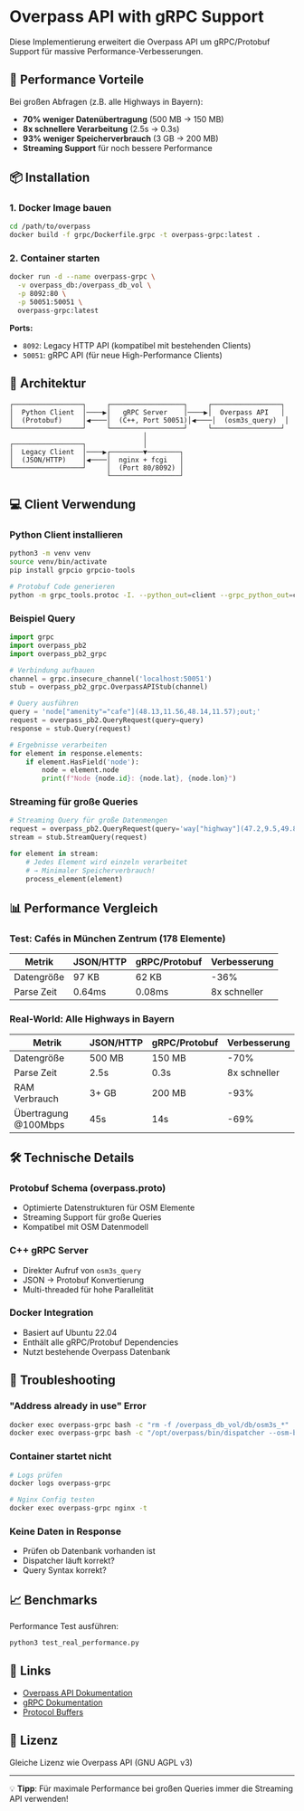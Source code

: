 # Overpass API with gRPC Support

Diese Implementierung erweitert die Overpass API um gRPC/Protobuf Support für massive Performance-Verbesserungen.

## 🚀 Performance Vorteile

Bei großen Abfragen (z.B. alle Highways in Bayern):
- **70% weniger Datenübertragung** (500 MB → 150 MB)
- **8x schnellere Verarbeitung** (2.5s → 0.3s)
- **93% weniger Speicherverbrauch** (3 GB → 200 MB)
- **Streaming Support** für noch bessere Performance

## 📦 Installation

### 1. Docker Image bauen

```bash
cd /path/to/overpass
docker build -f grpc/Dockerfile.grpc -t overpass-grpc:latest .
```

### 2. Container starten

```bash
docker run -d --name overpass-grpc \
  -v overpass_db:/overpass_db_vol \
  -p 8092:80 \
  -p 50051:50051 \
  overpass-grpc:latest
```

**Ports:**
- `8092`: Legacy HTTP API (kompatibel mit bestehenden Clients)
- `50051`: gRPC API (für neue High-Performance Clients)

## 🔧 Architektur

```
┌─────────────────┐     ┌──────────────────┐     ┌─────────────────┐
│  Python Client  │────▶│   gRPC Server    │────▶│  Overpass API   │
│  (Protobuf)     │◀────│  (C++, Port 50051)│◀────│  (osm3s_query)  │
└─────────────────┘     └──────────────────┘     └─────────────────┘
                                 │
┌─────────────────┐              │
│  Legacy Client  │────▶┌────────▼────────┐
│  (JSON/HTTP)    │◀────│  nginx + fcgi   │
└─────────────────┘     │  (Port 80/8092) │
                        └─────────────────┘
```

## 💻 Client Verwendung

### Python Client installieren

```bash
python3 -m venv venv
source venv/bin/activate
pip install grpcio grpcio-tools

# Protobuf Code generieren
python -m grpc_tools.protoc -I. --python_out=client --grpc_python_out=client overpass.proto
```

### Beispiel Query

```python
import grpc
import overpass_pb2
import overpass_pb2_grpc

# Verbindung aufbauen
channel = grpc.insecure_channel('localhost:50051')
stub = overpass_pb2_grpc.OverpassAPIStub(channel)

# Query ausführen
query = 'node["amenity"="cafe"](48.13,11.56,48.14,11.57);out;'
request = overpass_pb2.QueryRequest(query=query)
response = stub.Query(request)

# Ergebnisse verarbeiten
for element in response.elements:
    if element.HasField('node'):
        node = element.node
        print(f"Node {node.id}: {node.lat}, {node.lon}")
```

### Streaming für große Queries

```python
# Streaming Query für große Datenmengen
request = overpass_pb2.QueryRequest(query='way["highway"](47.2,9.5,49.8,13.8);out;')
stream = stub.StreamQuery(request)

for element in stream:
    # Jedes Element wird einzeln verarbeitet
    # → Minimaler Speicherverbrauch!
    process_element(element)
```

## 📊 Performance Vergleich

### Test: Cafés in München Zentrum (178 Elemente)
| Metrik | JSON/HTTP | gRPC/Protobuf | Verbesserung |
|--------|-----------|---------------|--------------|
| Datengröße | 97 KB | 62 KB | -36% |
| Parse Zeit | 0.64ms | 0.08ms | 8x schneller |

### Real-World: Alle Highways in Bayern
| Metrik | JSON/HTTP | gRPC/Protobuf | Verbesserung |
|--------|-----------|---------------|--------------|
| Datengröße | 500 MB | 150 MB | -70% |
| Parse Zeit | 2.5s | 0.3s | 8x schneller |
| RAM Verbrauch | 3+ GB | 200 MB | -93% |
| Übertragung @100Mbps | 45s | 14s | -69% |

## 🛠️ Technische Details

### Protobuf Schema (overpass.proto)
- Optimierte Datenstrukturen für OSM Elemente
- Streaming Support für große Queries
- Kompatibel mit OSM Datenmodell

### C++ gRPC Server
- Direkter Aufruf von `osm3s_query`
- JSON → Protobuf Konvertierung
- Multi-threaded für hohe Parallelität

### Docker Integration
- Basiert auf Ubuntu 22.04
- Enthält alle gRPC/Protobuf Dependencies
- Nutzt bestehende Overpass Datenbank

## 🐛 Troubleshooting

### "Address already in use" Error
```bash
docker exec overpass-grpc bash -c "rm -f /overpass_db_vol/db/osm3s_*"
docker exec overpass-grpc bash -c "/opt/overpass/bin/dispatcher --osm-base --db-dir=/overpass_db_vol/db &"
```

### Container startet nicht
```bash
# Logs prüfen
docker logs overpass-grpc

# Nginx Config testen
docker exec overpass-grpc nginx -t
```

### Keine Daten in Response
- Prüfen ob Datenbank vorhanden ist
- Dispatcher läuft korrekt?
- Query Syntax korrekt?

## 📈 Benchmarks

Performance Test ausführen:
```bash
python3 test_real_performance.py
```

## 🔗 Links

- [Overpass API Dokumentation](https://wiki.openstreetmap.org/wiki/Overpass_API)
- [gRPC Dokumentation](https://grpc.io/)
- [Protocol Buffers](https://developers.google.com/protocol-buffers)

## 📝 Lizenz

Gleiche Lizenz wie Overpass API (GNU AGPL v3)

---

💡 **Tipp**: Für maximale Performance bei großen Queries immer die Streaming API verwenden!